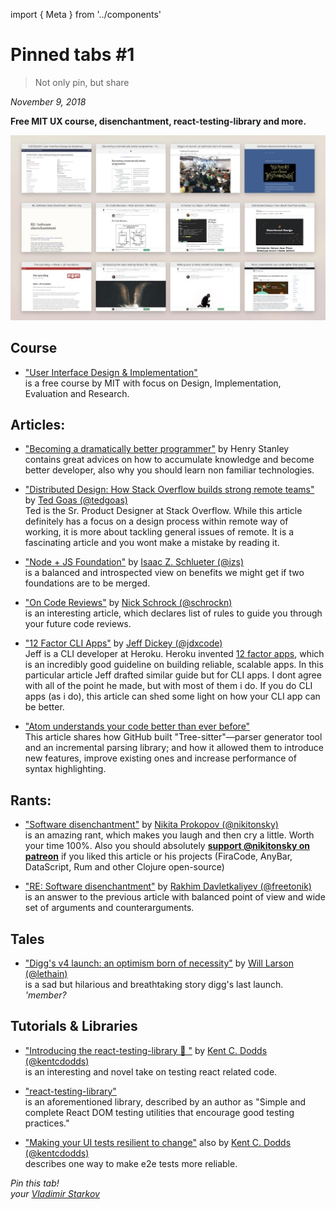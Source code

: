 import { Meta } from '../components'

<Meta
  title="Pinned tabs #1"
  description="Free MIT UX course, disenchantment, react-testing-library and more."
  image="/static/pinned-tabs-1.jpg"
/>

# Pinned tabs #1

> Not only pin, but share

_November 9, 2018_

**Free MIT UX course, disenchantment, react-testing-library and more.**

![](/static/pinned-tabs-1.jpg)

## Course

- ["User Interface Design & Implementation"](http://web.mit.edu/6.813/www/sp18/)  
  is a free course by MIT with focus on Design, Implementation, Evaluation and Research.

## Articles:

- ["Becoming a dramatically better programmer"](https://recurse.henrystanley.com/post/better/) by Henry Stanley  
  contains great advices on how to accumulate knowledge and become better developer, also why you should learn non familiar technologies.

- ["Distributed Design: How Stack Overflow builds strong remote teams"](http://www.tedgoas.com/blog/distributed-design) by [Ted Goas (@tedgoas)](https://twitter.com/tedgoas)  
   Ted is the Sr. Product Designer at Stack Overflow. While this article definitely has a focus on a design process within remote way of working, it is more about tackling general issues of remote. It is a fascinating article and you wont make a mistake by reading it.

- ["Node + JS Foundation"](https://blog.npmjs.org/post/178734613655/node-js-foundation) by [Isaac Z. Schlueter (@izs)](https://twitter.com/izs)  
   is a balanced and introspected view on benefits we might get if two foundations are to be merged.

* ["On Code Reviews"](https://medium.com/@schrockn/on-code-reviews-b1c7c94d868c) by [Nick Schrock (@schrockn)](https://twitter.com/schrockn)  
  is an interesting article, which declares list of rules to guide you through your future code reviews.

* ["12 Factor CLI Apps"](https://medium.com/@jdxcode/12-factor-cli-apps-dd3c227a0e46) by [Jeff Dickey (@jdxcode)](https://twitter.com/jdxcode)  
   Jeff is a CLI developer at Heroku. Heroku invented [12 factor apps](https://12factor.net), which is an incredibly good guideline on building reliable, scalable apps. In this particular article Jeff drafted similar guide but for CLI apps. I dont agree with all of the point he made, but with most of them i do. If you do CLI apps (as i do), this article can shed some light on how your CLI app can be better.

- ["Atom understands your code better than ever before"](https://blog.github.com/2018-10-31-atoms-new-parsing-system/)  
   This article shares how GitHub built "Tree-sitter"—parser generator tool and an incremental parsing library; and how it allowed them to introduce new features, improve existing ones and increase performance of syntax highlighting.

## Rants:

- ["Software disenchantment"](http://tonsky.me/blog/disenchantment/) by [Nikita Prokopov (@nikitonsky)](https://twitter.com/nikitonsky)  
  is an amazing rant, which makes you laugh and then cry a little. Worth your time 100%. Also you should absolutely **[support @nikitonsky on patreon](https://www.patreon.com/tonsky)** if you liked this article or his projects (FiraCode, AnyBar, DataScript, Rum and other Clojure open-source)

- ["RE: Software disenchantment"](https://rakhim.org/2018/09/re-software-disenchantment/) by [Rakhim Davletkaliyev (@freetonik)](https://twitter.com/freetonik)  
  is an answer to the previous article with balanced point of view and wide set of arguments and counterarguments.

## Tales

- ["Digg's v4 launch: an optimism born of necessity"](https://lethain.com/digg-v4/) by [Will Larson (@lethain)](https://twitter.com/lethain)  
  is a sad but hilarious and breathtaking story digg's last launch. _'member?_

## Tutorials & Libraries

- ["Introducing the react-testing-library 🐐
  "](https://blog.kentcdodds.com/introducing-the-react-testing-library-e3a274307e65) by [Kent C. Dodds (@kentcdodds)](https://twitter.com/kentcdodds)  
   is an interesting and novel take on testing react related code.

- ["react-testing-library"](https://github.com/kentcdodds/react-testing-library)  
  is an aforementioned library, described by an author as "Simple and complete React DOM testing utilities that encourage good testing practices."

- ["Making your UI tests resilient to change"](https://blog.kentcdodds.com/making-your-ui-tests-resilient-to-change-d37a6ee37269) also by [Kent C. Dodds (@kentcdodds)](https://twitter.com/kentcdodds)  
  describes one way to make e2e tests more reliable.

_Pin this tab!  
your [Vladimir Starkov](https://iamstarkov.com)_
